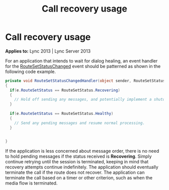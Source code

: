 ﻿---
title: Call recovery usage
TOCTitle: Call recovery usage
ms:assetid: 6891b977-0949-411a-8525-52414753d7d5
ms:mtpsurl: https://msdn.microsoft.com/en-us/library/Dn466066(v=office.15)
ms:contentKeyID: 57103058
ms.date: 07/25/2014
mtps_version: v=office.15
dev_langs:
- csharp
---

# Call recovery usage


**Applies to:** Lync 2013 | Lync Server 2013

For an application that intends to wait for dialog healing, an event handler for the [RouteSetStatusChanged](https://msdn.microsoft.com/en-us/library/hh382697\(v=office.15\)) event should be patterned as shown in the following code example.

``` csharp
private void RouteSetStatusChangedHandler(object sender, RouteSetStatusChangedEventArgs e)
{
  if(e.RouteSetStatus == RouteSetStatus.Recovering)
  {
    // Hold off sending any messages, and potentially implement a shutdown timer (to ensure that calls eventually terminate).
  }
  
  if(e.RouteSetStatus == RouteSetStatus.Healthy)
  {
    // Send any pending messages and resume normal processing.
  }
  

}
```

If the application is less concerned about message order, there is no need to hold pending messages if the status received is **Recovering**. Simply continue retrying until the session is terminated, keeping in mind that recovery attempts continue indefinitely. The application should eventually terminate the call if the route does not recover. The application can terminate the call based on a timer or other criterion, such as when the media flow is terminated.

